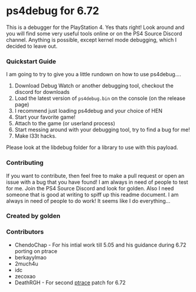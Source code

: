 # ps4debug for 6.72
This is a debugger for the PlayStation 4. Yes thats right! Look around and you will find some very useful tools online or on the PS4 Source Discord channel. Anything is possible, except kernel mode debugging, which I decided to leave out.

### Quickstart Guide
I am going to try to give you a little rundown on how to use ps4debug....
1. Download Debug Watch or another debugging tool, checkout the discord for downloads
2. Load the latest version of `ps4debug.bin` on the console (on the release page)
3. I recommend just loading ps4debug and your choice of HEN
4. Start your favorite game!
5. Attach to the game (or userland process)
6. Start messing around with your debugging tool, try to find a bug for me!
7. Make l33t hacks.

Please look at the libdebug folder for a library to use with this payload.

### Contributing
If you want to contribute, then feel free to make a pull request or open an issue with a bug that you have found! I am always in need of people to test for me. Join the PS4 Source Discord and look for golden. Also I need someone that is good at writing to spiff up this readme document. I am always in need of people to do work! It seems like I do everything...

### Created by **golden**

### Contributors

- ChendoChap - For his intial work till 5.05 and his guidance during 6.72 porting on ptrace
- berkayylmao
- 2much4u
- idc
- zecoxao
- DeathRGH - For second [ptrace](https://github.com/GiantPluto/ps4debug/blob/457c2bf5468329e68a272b5f1e1ab88957f5f2d8/installer/source/installer.c#L53) patch for 6.72

